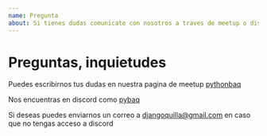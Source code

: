 ```yaml
---
name: Pregunta
about: Si tienes dudas comunicate con nosotros a traves de meetup o discord 
---
```


# Preguntas, inquietudes

Puedes escribirnos tus dudas en nuestra pagina de meetup [pythonbaq](https://www.meetup.com/es-ES/pythonbaq/)

Nos encuentras en discord como [pybaq](https://linktr.ee/colombiapython)

Si deseas puedes enviarnos un correo a djangoquilla@gmail.com en caso que no tengas acceso a discord
